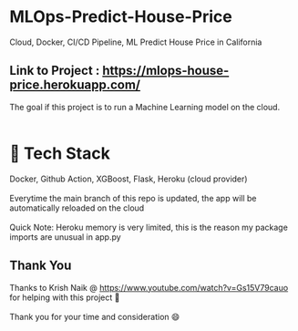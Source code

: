# MLOps-Predict-House-Price
 Cloud, Docker, CI/CD Pipeline, ML Predict House Price in California

## Link to Project : https://mlops-house-price.herokuapp.com/

The goal if this project is to run a Machine Learning model on the cloud.
<br/>
<br/>
# :rocket: Tech Stack 
Docker, Github Action, XGBoost, Flask, Heroku (cloud provider)
<br/>
<br/>
Everytime the main branch of this repo is updated, the app will be automatically reloaded on the cloud
<br/>
<br/>
Quick Note: Heroku memory is very limited, this is the reason my package imports are unusual in app.py

## Thank You

Thanks to Krish Naik @ https://www.youtube.com/watch?v=Gs15V79cauo for helping with this project :pray:
<br/>
<br/>
Thank you for your time and consideration :smile:

